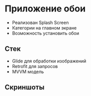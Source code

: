 # Приложение обои

 - Реализован Splash Screen
 - Категории на главном экране
 - Возможность установить обои

## Стек

 - Glide для обработки изображений
 - Retrofit для запросов
 - MVVM модель

## Скриншоты
